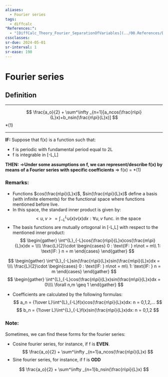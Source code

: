 ```yaml
---
aliases:
  - Fourier series
tags:
  - diffcalc
"References:":
  - "[DiffCalc_Theory_Fourier_SeparationOfVariables](../00.References/DiffCalc_Theory_Fourier_SeparationOfVariables.pdf)"
cssclasses: 
sr-due: 2024-05-01
sr-interval: 1
sr-ease: 190
---
```


# Fourier series
## Definition
***
$$
\frac{a_o}{2} + \sum^\infty _{n=1}[a_ncos(\frac{n\pi}{L}x)+b_nsin(\frac{n\pi}{L}x)]
$$ *(1)
***

**IF:**
Suppose that f(x) is a function such that:
+ f is periodic with fundamental period equal to 2L
+ f is integrable in [-L,L]

**THEN:**
$\Rightarrow$**Under some assumptions on f, we can represent/describe f(x) by means of a Fourier series with specific coefficients** 
$\Rightarrow$ f(x) = *(1)

### Remarks:
+ Functions $cos(\frac{n\pi}{L}x)$, $sin(\frac{n\pi}{L}x)$ define a basis (with infinite elements) for the functional space where functions mentioned before live.
+ In this space, the standard inner product is given by:
$$
<u,v> = \int^{L}_{-L}u(x)v(x)dx: \forall u,v \text{ func. in the space}
$$
+ The basis functions are mutually ortogonal in [-L,L] with respect to the mentioned inner product:
$$
\begin{gather}
\int^{L}_{-L}cos(\frac{n\pi}{L}x)cos(\frac{m\pi}{L}x)dx = \\\\
\frac{L}{2}\cdot 
\begin{cases}
0 : \text{IF: } n\not = m\\
1: \text{IF: } n = m
\end{cases}
\end{gather}
$$


$$
\begin{gather}
\int^{L}_{-L}sin(\frac{n\pi}{L}x)sin(\frac{m\pi}{L}x)dx = \\\\
\frac{L}{2}\cdot 
\begin{cases}
0 : \text{IF: } n\not = m\\
1: \text{IF: } n = m
\end{cases}
\end{gather}
$$
$$
\begin{gather}
\int^{L}_{-L}cos(\frac{n\pi}{L}x)sin(\frac{m\pi}{L}x)dx = 0\\\\
\forall n,m \geq 1
\end{gather}
$$
+ Coefficients are calculated by the following formulas: 
$$
a_n = {1\over L}\int^{L}_{-L}f(x)cos(\frac{n\pi}{L}x)dx: n = 0,1,2,...
$$
$$
b_n = {1\over L}\int^{L}_{-L}f(x)sin(\frac{n\pi}{L}x)dx: n = 0,1,2
$$

### Note:
Sometimes, we can find these forms for the fourier series:
+ Cosine fourier series, for instance, if f is **EVEN**.
$$
\frac{a_o}{2} + \sum^\infty _{n=1}a_ncos(\frac{n\pi}{L}x)
$$
+ Sine fourier series, for instance, if f is **ODD**

$$
\frac{a_o}{2} + \sum^\infty _{n=1}b_nsin(\frac{n\pi}{L}x)
$$




